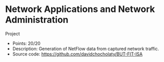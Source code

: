 # Network Applications and Network Administration

Project
- Points: 20/20
- Description: Generation of NetFlow data from captured network traffic.
- Source code: https://github.com/davidchocholaty/BUT-FIT-ISA
